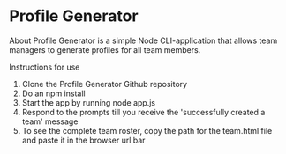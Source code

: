 # Profile Generator

About 
Profile Generator is a simple Node CLI-application that allows team managers to generate profiles for all team members. 

Instructions for use
1) Clone the Profile Generator Github repository
2)  Do an npm install
3) Start the app by running node app.js
4) Respond to the prompts till you receive the 'successfully created a team' message
5) To see the complete team roster, copy the path for the team.html file and paste it in the browser url bar



